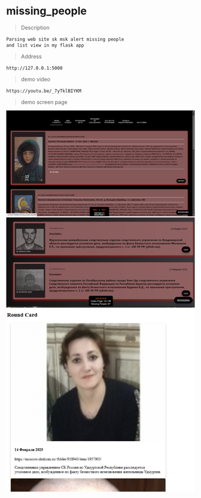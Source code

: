 # missing_people

> Description

```
Parsing web site sk msk alert missing people
and list view in my flask app
```

> Address

```
http://127.0.0.1:5000
```

> demo video

```
https://youtu.be/_7yTklBIYKM
```

> demo screen page

![alt text](demo/img_3.png)
![alt text](demo/img_2.png)
![alt text](demo/img_1.png)
